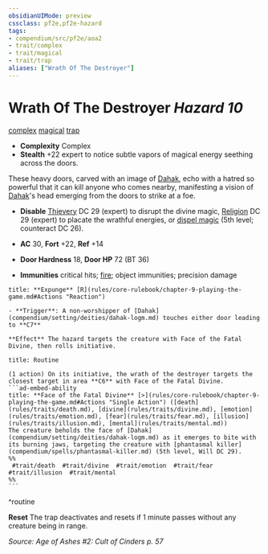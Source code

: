 ```yaml
---
obsidianUIMode: preview
cssclass: pf2e,pf2e-hazard
tags:
- compendium/src/pf2e/aoa2
- trait/complex
- trait/magical
- trait/trap
aliases: ["Wrath Of The Destroyer"]
---
```

# Wrath Of The Destroyer *Hazard 10*  
[complex](rules/traits/complex.md "Complex Hazard Trait")  [magical](rules/traits/magical.md "Magical Item Trait")  [trap](rules/traits/trap.md "Trap Hazard Trait")  

- **Complexity** Complex
- **Stealth** +22 expert to notice subtle vapors of magical energy seething across the doors.  

These heavy doors, carved with an image of [Dahak](compendium/setting/deities/dahak-logm.md), echo with a hatred so powerful that it can kill anyone who comes nearby, manifesting a vision of [Dahak](compendium/setting/deities/dahak-logm.md)'s head emerging from the doors to strike at a foe.

- **Disable** [Thievery](compendium/skills.md#Thievery) DC 29 (expert) to disrupt the divine magic, [Religion](compendium/skills.md#Religion) DC 29 (expert) to placate the wrathful energies, or [dispel magic](compendium/spells/dispel-magic.md) (5th level; counteract DC 26).  

- **AC** 30, **Fort** +22, **Ref** +14
- **Door Hardness** 18, **Door HP** 72 (BT 36)
- **Immunities** critical hits; [fire](rules/traits/fire.md "Fire Energy & Element Trait"); object immunities; precision damage

```ad-embed-ability
title: **Expunge** [R](rules/core-rulebook/chapter-9-playing-the-game.md#Actions "Reaction")

- **Trigger**: A non-worshipper of [Dahak](compendium/setting/deities/dahak-logm.md) touches either door leading to **C7**

**Effect** The hazard targets the creature with Face of the Fatal Divine, then rolls initiative.
```

````ad-pf2-summary
title: Routine

(1 action) On its initiative, the wrath of the destroyer targets the closest target in area **C6** with Face of the Fatal Divine.
```ad-embed-ability
title: **Face of the Fatal Divine** [>](rules/core-rulebook/chapter-9-playing-the-game.md#Actions "Single Action") ([death](rules/traits/death.md), [divine](rules/traits/divine.md), [emotion](rules/traits/emotion.md), [fear](rules/traits/fear.md), [illusion](rules/traits/illusion.md), [mental](rules/traits/mental.md))
The creature beholds the face of [Dahak](compendium/setting/deities/dahak-logm.md) as it emerges to bite with its burning jaws, targeting the creature with [phantasmal killer](compendium/spells/phantasmal-killer.md) (5th level, Will DC 29).  
%%
 #trait/death  #trait/divine  #trait/emotion  #trait/fear  #trait/illusion  #trait/mental 
%%
```
````
^routine

**Reset** The trap deactivates and resets if 1 minute passes without any creature being in range.  

*Source: Age of Ashes #2: Cult of Cinders p. 57*